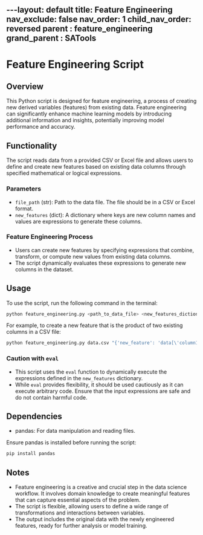 ---layout: default
title: Feature Engineering
nav_exclude: false
nav_order: 1
child_nav_order: reversed
parent : feature_engineering
grand_parent : SATools
---

# Feature Engineering Script

## Overview

This Python script is designed for feature engineering, a process of creating new derived variables (features) from existing data. Feature engineering can significantly enhance machine learning models by introducing additional information and insights, potentially improving model performance and accuracy.

## Functionality

The script reads data from a provided CSV or Excel file and allows users to define and create new features based on existing data columns through specified mathematical or logical expressions.

### Parameters

- `file_path` (str): Path to the data file. The file should be in a CSV or Excel format.
- `new_features` (dict): A dictionary where keys are new column names and values are expressions to generate these columns.

### Feature Engineering Process

- Users can create new features by specifying expressions that combine, transform, or compute new values from existing data columns.
- The script dynamically evaluates these expressions to generate new columns in the dataset.

## Usage

To use the script, run the following command in the terminal:

```bash
python feature_engineering.py <path_to_data_file> <new_features_dictionary>
```

For example, to create a new feature that is the product of two existing columns in a CSV file:

```bash
python feature_engineering.py data.csv "{'new_feature': 'data[\'column1\'] * data[\'column2\']'}"
```

### Caution with `eval`

- This script uses the `eval` function to dynamically execute the expressions defined in the `new_features` dictionary.
- While `eval` provides flexibility, it should be used cautiously as it can execute arbitrary code. Ensure that the input expressions are safe and do not contain harmful code.

## Dependencies

- pandas: For data manipulation and reading files.

Ensure pandas is installed before running the script:

```bash
pip install pandas
```

## Notes

- Feature engineering is a creative and crucial step in the data science workflow. It involves domain knowledge to create meaningful features that can capture essential aspects of the problem.
- The script is flexible, allowing users to define a wide range of transformations and interactions between variables.
- The output includes the original data with the newly engineered features, ready for further analysis or model training.
